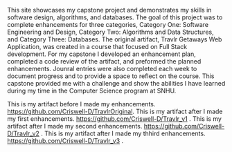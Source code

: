 This site showcases my capstone project and demonstrates my skills in software design, algorithms, and databases. The goal of this project was to complete enhancements for three categories, Category One: Software Engineering and Design, Category Two: Algorithms and Data Structures, and Category Three: Databases. The original artifact, Travlr Getaways Web Application, was created in a course that focused on Full Stack development. For my capstone I developed an enhancement plan, completed a code review of the artifact, and preformed the planned enhancements. Jounral entries were also completed each week to document progress and to provide a space to reflect on the course. This capstone provided me with a challenge and show the abilities I have learned during my time in the Computer Science program at SNHU.

This is my artifact before I made my enhancements. 
<a href="https://github.com/Criswell-D/TravlrOriginal">https://github.com/Criswell-D/TravlrOriginal</a>.
This is my artifact after I made my first enhancements. 
<a href="https://github.com/Criswell-D/Travlr_v1">https://github.com/Criswell-D/Travlr_v1 .</a>
This is my artifact after I made my second enhancements. 
<a href="https://github.com/Criswell-D/Travlr_v2">https://github.com/Criswell-D/Travlr_v2 .</a>
This is my artifact after I made my thhird enhancements.  
<a href="https://github.com/Criswell-D/Travlr_v3">https://github.com/Criswell-D/Travlr_v3 .</a>

